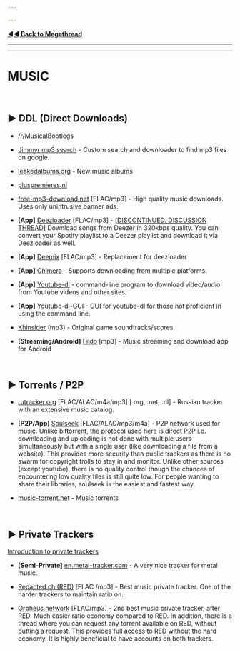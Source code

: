 ---
---
[**◄◄ Back to Megathread**](https://www.reddit.com/r/Piracy/wiki/megathread)

---
---

# MUSIC

&nbsp;




## ► DDL (Direct Downloads)

* /r/MusicalBootlegs

* [Jimmyr mp3 search](http://www.jimmyr.com/mp3_search.php) - Custom search and downloader to find mp3 files on google.

* [leakedalbums.org](https://leakedalbums.org/) - New music albums

* [pluspremieres.nl](https://www.pluspremieres.nl/)

* [free-mp3-download.net](https://free-mp3-download.net/) [FLAC/mp3] - High quality music downloads. Uses only unintrusive banner ads.

* **[App]** [Deezloader](/r/deezloadersisback) [FLAC/mp3] -  [\[DISCONTINUED. DISCUSSION THREAD\]](https://www.reddit.com/r/Piracy/comments/fweoa7/deezloader_will_soon_not_be_able_to_download/) Download songs from Deezer in 320kbps quality. You can convert your Spotify playlist to a Deezer playlist and download it via Deezloader as well.

* **[App]** [Deemix](/r/deemix) [FLAC/mp3] -  Replacement for deezloader

* **[App]** [Chimera](https://notabug.org/Aesir/chimera) - Supports downloading from multiple platforms.

* **[App]** [Youtube-dl](https://github.com/rg3/youtube-dl) - command-line program to download video/audio from Youtube videos and other sites. 
 * **[App]** [Youtube-dl-GUI](https://github.com/MrS0m30n3/youtube-dl-gui) - GUI for youtube-dl for those not proficient in using the command line.

* [Khinsider](https://downloads.khinsider.com/) (mp3) - Original game soundtracks/scores.

* **[Streaming/Android]** [Fildo](https://fildo.net/android/en/) [mp3] - Music streaming and download app for Android

&nbsp;






## ► Torrents / P2P


* [rutracker.org](http://rutracker.org/forum/index.php) [FLAC/ALAC/m4a/mp3] [.org, .net, .nl] - Russian tracker with an extensive music catalog.

* **[P2P/App]** [Soulseek](http://www.slsknet.org/news/node/1) [FLAC/ALAC/mp3/m4a] - P2P network used for music. Unlike bittorrent, the protocol used here is direct P2P i.e. downloading and uploading is not done with multiple users simultaneously but with a single user (like downloading a file from a website). This provides more security than public trackers as there is no swarm for copyright trolls to stay in and monitor. Unlike other sources (except youtube), there is no quality control though the chances of encountering low quality files is still quite low. For people wanting to share their libraries, soulseek is the easiest and fastest way.

* [music-torrent.net](http://music-torrent.net/) - Music torrents

&nbsp;






## ► Private Trackers

[Introduction to private trackers](https://www.reddit.com/r/Piracy/wiki/guides/private_trackers)

* **[Semi-Private]** [en.metal-tracker.com](https://en.metal-tracker.com/) - A very nice tracker for metal music.

* [Redacted.ch (RED)](https://redacted.ch/) [FLAC /mp3] - Best music private tracker. One of the harder trackers to maintain ratio on. 

* [Orpheus.network](https://orpheus.network/) [FLAC/mp3] - 2nd best music private tracker, after RED. Much easier ratio economy compared to RED. In addition, there is a thread where you can request any torrent available on RED, without putting a request. This provides full access to RED without the hard economy. It is highly beneficial to have accounts on both trackers.

&nbsp;
